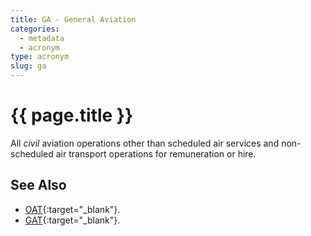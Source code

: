 ```yaml
---
title: GA - General Aviation
categories:
  - metadata
  - acronym
type: acronym
slug: ga
---
```

# {{ page.title }}

All _civil_ aviation operations other than scheduled air services
and non-scheduled air transport operations for remuneration or hire.

## See Also

* [OAT][oat]{:target="_blank"}.
* [GAT][gat]{:target="_blank"}.

[oat]: <{{ "/references/acronym/oat.html" | prepend: site.baseurl | prepend: site.url }}> "OAT"
[gat]: <{{ "/references/acronym/gat.html" | prepend: site.baseurl | prepend: site.url }}> "OAT"
